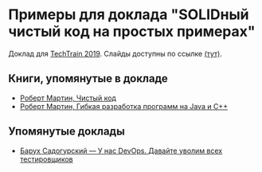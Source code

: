 # Примеры для доклада "SOLIDный чистый код на простых примерах"

Доклад для [TechTrain 2019](https://techtrain.ru/2019/talks/3klvhp2crzkiw59o57kgpy/). Слайды доступны по ссылке [(тут)](https://drive.google.com/file/d/1XCPiPSKFGgJ8C7vH0oPPAJq0NiVaE_-K/view?usp=sharing).

## Книги, упомянутые в докладе

* [Роберт Мартин, Чистый код](https://www.ozon.ru/context/detail/id/5011068/)
* [Роберт Мартин, Гибкая разработка программ на Java и C++](https://www.ozon.ru/context/detail/id/138684801/)

## Упомянутые доклады

* [Барух Садогурский — У нас DevOps. Давайте уволим всех тестировщиков](https://www.youtube.com/watch?v=8eH3k4BxV6k)
